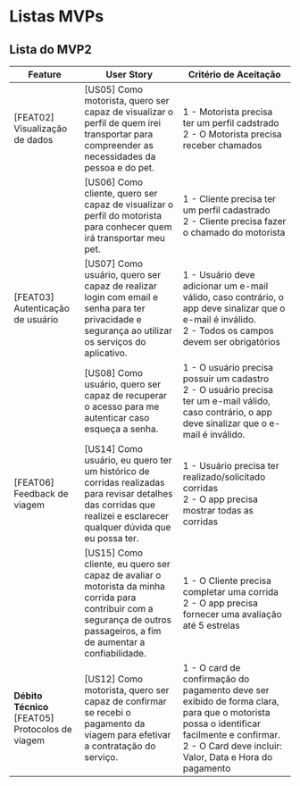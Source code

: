 # Listas MVPs

## Lista do MVP2

| Feature | User Story | Critério de Aceitação |
| ------- | ---------- | --------------------- |
|[FEAT02] Visualização de dados |[US05] Como motorista, quero ser capaz de visualizar o perfil de quem irei transportar para compreender as necessidades da pessoa e do pet. | 1 - Motorista precisa ter um perfil cadstrado <br> 2 - O Motorista precisa receber chamados |
|         | [US06] Como cliente, quero ser capaz de visualizar o perfil do motorista para conhecer quem irá transportar meu pet.| 1 - Cliente precisa ter um perfil cadastrado <br> 2 - Cliente precisa fazer o chamado do motorista |
| [FEAT03] Autenticação de usuário | [US07] Como usuário, quero ser capaz de realizar login com email e senha para ter privacidade e segurança ao utilizar os serviços do aplicativo. | 1 - Usuário deve adicionar um e-mail válido, caso contrário, o app deve sinalizar que o e-mail é inválido. <br> 2 - Todos os campos devem ser obrigatórios |
|        | [US08] Como usuário, quero ser capaz de recuperar o acesso para me autenticar caso esqueça a senha. | 1 - O usuário precisa possuir um cadastro <br> 2 - O usuário precisa ter um e-mail válido, caso contrário, o app deve sinalizar que o e-mail é inválido. <br> |
| [FEAT06] Feedback de viagem | [US14] Como usuário, eu quero ter um histórico de corridas realizadas para revisar detalhes das corridas que realizei e esclarecer qualquer dúvida que eu possa ter. | 1 - Usuário precisa ter realizado/solicitado corridas <br> 2 - O app precisa mostrar todas as corridas |
|        | [US15] Como cliente, eu quero ser capaz de avaliar o motorista da minha corrida para contribuir com a segurança de outros passageiros, a fim de aumentar a confiabilidade. | 1 - O Cliente precisa completar uma corrida <br> 2 - O app precisa fornecer uma avaliação até 5 estrelas |
| **Débito Técnico** [FEAT05] Protocolos de viagem | [US12] Como motorista, quero ser capaz de confirmar se recebi o pagamento da viagem para efetivar a contratação do serviço. | 1 - O card de confirmação do pagamento deve ser exibido de forma clara, para que o motorista possa o identificar facilmente e confirmar. <br> 2 - O Card deve incluir: Valor, Data e Hora do pagamento |